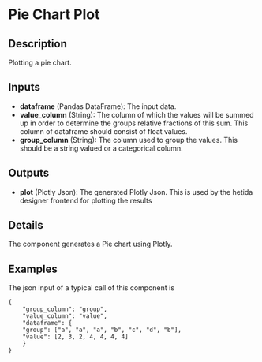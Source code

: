 # Pie Chart Plot

## Description
Plotting a pie chart.

## Inputs
* **dataframe** (Pandas DataFrame): The input data. 
* **value_column** (String): The column of which the values will be summed up in order to determine the groups relative fractions of this sum. 
	This column of dataframe should consist of float values.
* **group_column** (String): The column used to group the values. 
	This should be a string valued or a categorical column.

## Outputs
* **plot** (Plotly Json): The generated Plotly Json. This is used by the hetida designer frontend for plotting the results

## Details
The component generates a Pie chart using Plotly.

## Examples
The json input of a typical call of this component is
```
{
	"group_column": "group",
	"value_column": "value",
	"dataframe": {
    "group": ["a", "a", "a", "b", "c", "d", "b"],
    "value": [2, 3, 2, 4, 4, 4, 4]
    }
}
```
